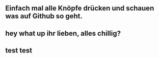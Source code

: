 ## Einfach mal alle Knöpfe drücken und schauen was auf Github so geht.
## hey what up ihr lieben, alles chillig? 
## test test 